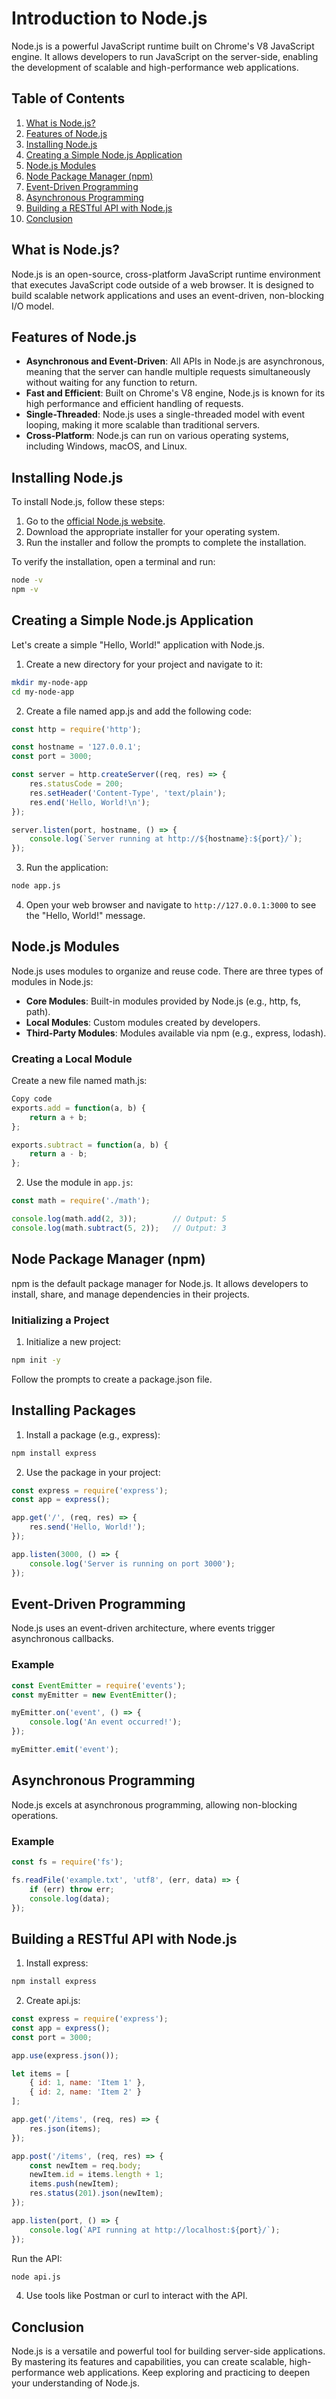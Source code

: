# Introduction to Node.js

Node.js is a powerful JavaScript runtime built on Chrome's V8 JavaScript engine. It allows developers to run JavaScript on the server-side, enabling the development of scalable and high-performance web applications.

## Table of Contents

1. [What is Node.js?](#what-is-nodejs)
2. [Features of Node.js](#features-of-nodejs)
3. [Installing Node.js](#installing-nodejs)
4. [Creating a Simple Node.js Application](#creating-a-simple-nodejs-application)
5. [Node.js Modules](#nodejs-modules)
6. [Node Package Manager (npm)](#node-package-manager-npm)
7. [Event-Driven Programming](#event-driven-programming)
8. [Asynchronous Programming](#asynchronous-programming)
9. [Building a RESTful API with Node.js](#building-a-restful-api-with-nodejs)
10. [Conclusion](#conclusion)

## What is Node.js?

Node.js is an open-source, cross-platform JavaScript runtime environment that executes JavaScript code outside of a web browser. It is designed to build scalable network applications and uses an event-driven, non-blocking I/O model.

## Features of Node.js

- **Asynchronous and Event-Driven**: All APIs in Node.js are asynchronous, meaning that the server can handle multiple requests simultaneously without waiting for any function to return.
- **Fast and Efficient**: Built on Chrome's V8 engine, Node.js is known for its high performance and efficient handling of requests.
- **Single-Threaded**: Node.js uses a single-threaded model with event looping, making it more scalable than traditional servers.
- **Cross-Platform**: Node.js can run on various operating systems, including Windows, macOS, and Linux.

## Installing Node.js

To install Node.js, follow these steps:

1. Go to the [official Node.js website](https://nodejs.org/).
2. Download the appropriate installer for your operating system.
3. Run the installer and follow the prompts to complete the installation.

To verify the installation, open a terminal and run:

```bash
node -v
npm -v
```
## Creating a Simple Node.js Application
Let's create a simple "Hello, World!" application with Node.js.

1. Create a new directory for your project and navigate to it:

```bash
mkdir my-node-app
cd my-node-app
```
2. Create a file named app.js and add the following code:

```javascript
const http = require('http');

const hostname = '127.0.0.1';
const port = 3000;

const server = http.createServer((req, res) => {
    res.statusCode = 200;
    res.setHeader('Content-Type', 'text/plain');
    res.end('Hello, World!\n');
});

server.listen(port, hostname, () => {
    console.log(`Server running at http://${hostname}:${port}/`);
});
```
3. Run the application:

```bash
node app.js
```
4. Open your web browser and navigate to `http://127.0.0.1:3000` to see the "Hello, World!" message.

## Node.js Modules
Node.js uses modules to organize and reuse code. There are three types of modules in Node.js:

- **Core Modules**: Built-in modules provided by Node.js (e.g., http, fs, path).
- **Local Modules**: Custom modules created by developers.
- **Third-Party Modules**: Modules available via npm (e.g., express, lodash).
### Creating a Local Module
Create a new file named math.js:

```javascript
Copy code
exports.add = function(a, b) {
    return a + b;
};

exports.subtract = function(a, b) {
    return a - b;
};
```
2. Use the module in `app.js`:

```javascript
const math = require('./math');

console.log(math.add(2, 3));        // Output: 5
console.log(math.subtract(5, 2));   // Output: 3
```
## Node Package Manager (npm)
npm is the default package manager for Node.js. It allows developers to install, share, and manage dependencies in their projects.

### Initializing a Project
1. Initialize a new project:

```bash
npm init -y
```
Follow the prompts to create a package.json file.

## Installing Packages
1. Install a package (e.g., express):

```bash
npm install express
```
2. Use the package in your project:

```javascript
const express = require('express');
const app = express();

app.get('/', (req, res) => {
    res.send('Hello, World!');
});

app.listen(3000, () => {
    console.log('Server is running on port 3000');
});
```

## Event-Driven Programming
Node.js uses an event-driven architecture, where events trigger asynchronous callbacks.

### Example
```javascript
const EventEmitter = require('events');
const myEmitter = new EventEmitter();

myEmitter.on('event', () => {
    console.log('An event occurred!');
});

myEmitter.emit('event');
```
## Asynchronous Programming
Node.js excels at asynchronous programming, allowing non-blocking operations.

### Example
```javascript
const fs = require('fs');

fs.readFile('example.txt', 'utf8', (err, data) => {
    if (err) throw err;
    console.log(data);
});
```
## Building a RESTful API with Node.js
1. Install express:

```bash
npm install express
```
2. Create api.js:

```javascript
const express = require('express');
const app = express();
const port = 3000;

app.use(express.json());

let items = [
    { id: 1, name: 'Item 1' },
    { id: 2, name: 'Item 2' }
];

app.get('/items', (req, res) => {
    res.json(items);
});

app.post('/items', (req, res) => {
    const newItem = req.body;
    newItem.id = items.length + 1;
    items.push(newItem);
    res.status(201).json(newItem);
});

app.listen(port, () => {
    console.log(`API running at http://localhost:${port}/`);
});
```
Run the API:

```bash
node api.js
```
4. Use tools like Postman or curl to interact with the API.

## Conclusion
Node.js is a versatile and powerful tool for building server-side applications. By mastering its features and capabilities, you can create scalable, high-performance web applications. Keep exploring and practicing to deepen your understanding of Node.js.